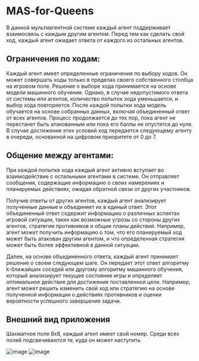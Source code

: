 # MAS-for-Queens
В данной мультиагентной системе каждый агент поддерживает взаимосвязь с каждым другим агентом. Перед тем как сделать свой ход, каждый агент ожидает ответа от каждого из остальных агентов.

## Ограничения по ходам: 
Каждый агент имеет определенные ограничения по выбору ходов. Он может совершать ходы только в пределах своего собственного столбца на игровом поле. Решение о выборе хода принимается на основе модели машинного обучения. Однако, в случае недопустимого ответа от системы или агентов, количество попыток хода уменьшается, и выбор хода повторяется. После каждой попытки хода модель обучается на основе собранных данных, включая объединенный ответ от всех агентов. Процесс продолжается до тех пор, пока агент не перестанет быть атакованным или пока его баллы не опустятся до нуля. В случае достижения этих условий ход передается следующему агенту в очереди, основанной на цифровом приоритете от 0 до 7.

## Общение между агентами:
При каждой попытке хода каждый агент активно вступает во взаимодействие с остальными агентами в системе. Он отправляет сообщения, содержащие информацию о своих намерениях и планируемых действиях, ожидая обратной связи от других участников. 

Получив ответы от других агентов, каждый агент анализирует полученные данные и объединяет их в единый ответ. Этот объединенный ответ содержит информацию о различных аспектах игровой ситуации, таких как возможные угрозы со стороны других агентов, стратегии противников и общие планы действий. Например, агент может получить информацию о том, что его планируемый ход может быть атакован другим агентом, и что определенная стратегия может быть более эффективной в данной ситуации. 

Далее, на основе объединенного ответа, каждый агент принимает решение о своем следующем шаге. Он передает этот ответ алгоритму k-ближайших соседей или другому алгоритму машинного обучения, который анализирует текущее состояние игры и определяет оптимальное действие для достижения поставленной цели. Например, агент может решить изменить свой ход или стратегию на основе полученной информации о действиях противников и оценки вероятности успешного завершения задачи.

## Внешний вид приложения
Шахматное поле 8х8, каждый агент имеет свой номер. Среди всех полей подсвечиваются те, куда он может наступить

![image](https://github.com/Ulrike13/MAS-for-Queens/assets/126660175/9d5664e0-f204-4f9c-b3f8-ecc19b69c7f3)
![image](https://github.com/Ulrike13/MAS-for-Queens/assets/126660175/53850875-ec85-4dac-ac7a-5b20cc3717ee)

